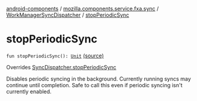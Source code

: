 [android-components](../../index.md) / [mozilla.components.service.fxa.sync](../index.md) / [WorkManagerSyncDispatcher](index.md) / [stopPeriodicSync](./stop-periodic-sync.md)

# stopPeriodicSync

`fun stopPeriodicSync(): `[`Unit`](https://kotlinlang.org/api/latest/jvm/stdlib/kotlin/-unit/index.html) [(source)](https://github.com/mozilla-mobile/android-components/blob/master/components/service/firefox-accounts/src/main/java/mozilla/components/service/fxa/sync/WorkManagerSyncManager.kt#L181)

Overrides [SyncDispatcher.stopPeriodicSync](../-sync-dispatcher/stop-periodic-sync.md)

Disables periodic syncing in the background. Currently running syncs may continue until completion.
Safe to call this even if periodic syncing isn't currently enabled.

